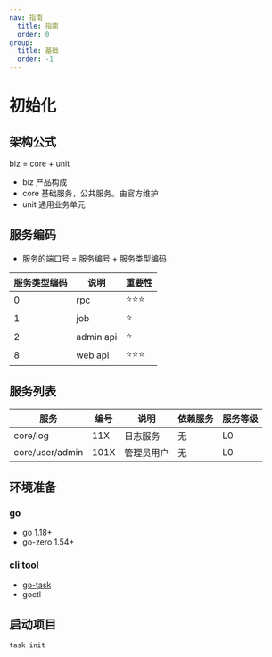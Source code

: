 ```yaml
---
nav: 指南
  title: 指南
  order: 0
group:
  title: 基础
  order: -1
---
```


# 初始化

## 架构公式

biz = core + unit

- biz 产品构成
- core 基础服务，公共服务。由官方维护
- unit 通用业务单元

## 服务编码

- 服务的端口号 = 服务编号 + 服务类型编码

| 服务类型编码 | 说明      | 重要性  |
| ------------ | --------- | ------- |
| 0            | rpc       | ⭐⭐⭐️ |
| 1            | job       | ⭐      |
| 2            | admin api | ⭐      |
| 8            | web api   | ⭐⭐⭐  |

## 服务列表

| 服务            | 编号 | 说明       | 依赖服务 | 服务等级 |
| --------------- | ---- | ---------- | -------- | -------- |
| core/log        | 11X  | 日志服务   | 无       | L0       |
| core/user/admin | 101X | 管理员用户 | 无       | L0       |

## 环境准备

### go

- go 1.18+
- go-zero 1.54+

### cli tool

- [go-task](https://taskfile.dev/#/installation)
- goctl


## 启动项目
```shell
task init
```
